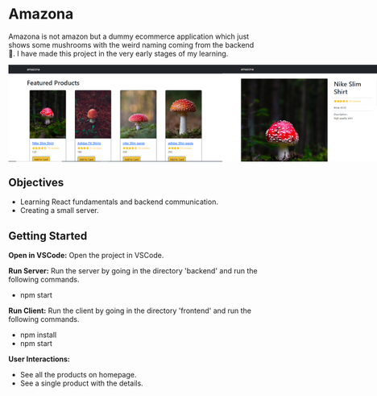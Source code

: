 # Amazona

Amazona is not amazon but a dummy ecommerce application which just shows some mushrooms with the weird naming coming from the backend 🍄. I have made this project in the very early stages of my learning.

<div style="display:flex;">
<img src="screenshots/Capture1.PNG" alt="Screenshot" width="425" >
<img src="screenshots/Capture2.PNG" alt="Screenshot" width="425" >
</div>

## Objectives

- Learning React fundamentals and backend communication.
- Creating a small server.

## Getting Started

**Open in VSCode:**
Open the project in VSCode.

**Run Server:**
Run the server by going in the directory 'backend' and run the following commands.

- npm start

**Run Client:**
Run the client by going in the directory 'frontend' and run the following commands.

- npm install
- npm start

**User Interactions:**

- See all the products on homepage.
- See a single product with the details.

